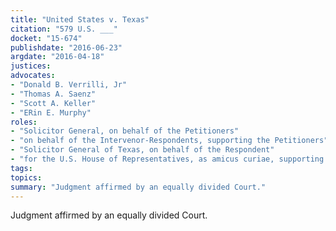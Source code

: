 ```yaml
---
title: "United States v. Texas"
citation: "579 U.S. ___"
docket: "15-674"
publishdate: "2016-06-23"
argdate: "2016-04-18"
justices:
advocates:
- "Donald B. Verrilli, Jr"
- "Thomas A. Saenz"
- "Scott A. Keller"
- "ERin E. Murphy"
roles:
- "Solicitor General, on behalf of the Petitioners"
- "on behalf of the Intervenor-Respondents, supporting the Petitioners"
- "Solicitor General of Texas, on behalf of the Respondent"
- "for the U.S. House of Representatives, as amicus curiae, supporting the Respondents"
tags:
topics:
summary: "Judgment affirmed by an equally divided Court."
---
```

Judgment affirmed by an equally divided Court.

